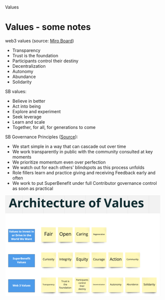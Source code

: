 Values 
# Values - some notes
web3 values (source: [Miro Board](https://miro.com/app/board/o9J_llbEduw=/))
- Transparency
- Trust is the foundation
- Participants control their destiny
- Decentralization
- Autonomy
- Abundance
- Solidarity

SB values:
- Believe in better
- Act into being
- Explore and experiment
- Seek leverage
- Learn and scale
- Together, for all, for generations to come

SB Governance Principles ([Source](https://app.clarity.so/superbenefit/work/7)):
- We start simple in a way that can cascade out over time
- We work transparently in public with the community consulted at key moments
- We prioritize momentum even over perfection
- We watch out for each others' blindspots as this process unfolds
- Role fillers learn and practice giving and receiving Feedback early and often
- We work to put SuperBenefit under full Contributor governance control as soon as practical




![image.png](notes/archive/clarity/Resources/d29cf9c8-b27c-4451-bf6c-5ebf80539af3.png)

